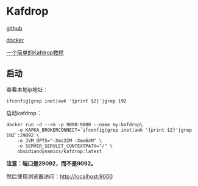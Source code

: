 # Kafdrop

[github](https://github.com/obsidiandynamics/kafdrop)

[docker](https://github.com/obsidiandynamics/kafdrop)

[一个简单的Kafdrop教程](https://www.jdon.com/53500)

## 启动

查看本地ip地址：

```shell
ifconfig|grep inet|awk '{print $2}'|grep 192
```

启动kafdrop：

```shell
docker run -d --rm -p 9000:9000 --name my-kafdrop\
    -e KAFKA_BROKERCONNECT=`ifconfig|grep inet|awk '{print $2}'|grep 192`:29092 \
    -e JVM_OPTS="-Xms32M -Xmx64M" \
    -e SERVER_SERVLET_CONTEXTPATH="/" \
    obsidiandynamics/kafdrop:latest
```

**注意：端口是29092，而不是9092。**

然后使用浏览器访问：[http://localhost:9000](http://localhost:9000/)

[](https://)
